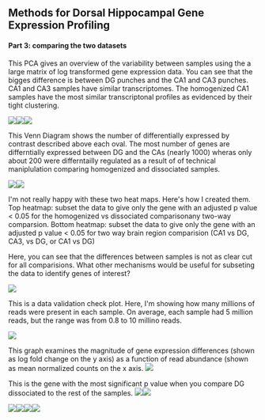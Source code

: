 Methods for Dorsal Hippocampal Gene Expression Profiling
--------------------------------------------------------

#### Part 3: comparing the two datasets

This PCA gives an overview of the variability between samples using the a large matrix of log transformed gene expression data. You can see that the bigges difference is between DG punches and the CA1 and CA3 punches. CA1 and CA3 samples have similar transcriptomes. The homogenized CA1 samples have the most similar transcriptonal profiles as evidenced by their tight clustering.

![](../figures/allregions_allgroups/PCA-1.png)![](../figures/allregions_allgroups/PCA-2.png)![](../figures/allregions_allgroups/PCA-3.png)

This Venn Diagram shows the number of differentially expressed by contrast described above each oval. The most number of genes are differntially expressed between DG and the CAs (nearly 1000) wheras only about 200 were differntailly regulated as a result of of technical maniplulation comparing homogenized and dissociated samples.

![](../figures/allregions_allgroups/VennDiagram-1.png)![](../figures/allregions_allgroups/VennDiagram-2.png)

I'm not really happy with these two heat maps. Here's how I created them. Top heatmap: subset the data to give only the gene with an adjusted p value \< 0.05 for the homogenized vs dissociated comparisonany two-way comparsion. Bottom heatmap: subset the data to give only the gene with an adjusted p value \< 0.05 for two way brain region comparision (CA1 vs DG, CA3, vs DG, or CA1 vs DG)

Here, you can see that the differences between samples is not as clear cut for all comparisions. What other mechanisms would be useful for subseting the data to identify genes of interest?

![](../figures/allregions_allgroups/Heatmap100DEgenes-1.png)

This is a data validation check plot. Here, I'm showing how many millions of reads were present in each sample. On average, each sample had 5 million reads, but the range was from 0.8 to 10 millino reads.

![](../figures/allregions_allgroups/readcounts-1.png)

This graph examines the magnitude of gene expression differences (shown as log fold change on the y axis) as a function of read abundance (shown as mean normalized counts on the x axis.
![](../figures/allregions_allgroups/MAplot-1.png)

This is the gene with the most significant p value when you compare DG dissociated to the rest of the samples. ![](../figures/allregions_allgroups/mostsignificantgene-1.png)![](../figures/allregions_allgroups/mostsignificantgene-2.png)

![](../figures/allregions_allgroups/scatterplots-1.png)![](../figures/allregions_allgroups/scatterplots-2.png)![](../figures/allregions_allgroups/scatterplots-3.png)![](../figures/allregions_allgroups/scatterplots-4.png)
